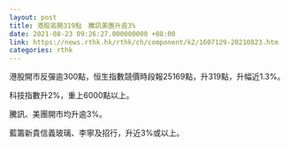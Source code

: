 ```yaml
---
layout: post
title: 港股高開319點　騰訊美團升逾3%
date: 2021-08-23 09:26:27.000000000 +08:00
link: https://news.rthk.hk/rthk/ch/component/k2/1607129-20210823.htm
categories: rthk
---
```


港股開市反彈逾300點，恒生指數競價時段報25169點，升319點，升幅近1.3%。

科技指數升2%，重上6000點以上。

騰訊、美團開市均升逾3%。

藍籌新貴信義玻璃、李寧及招行，升近3%或以上。
